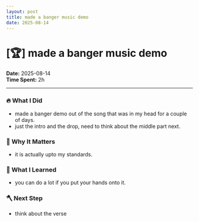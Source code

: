 ```yaml
---
layout: post
title: made a banger music demo
date: 2025-08-14
---
```

# [🏆] made a banger music demo

**Date:** 2025-08-14  
**Time Spent:** 2h 

---

### 🔥 What I Did
- made a banger demo out of the song that was in my head for a couple of days.
- just the intro and the drop, need to think about the middle part next.

### 🎯 Why It Matters
- it is actually upto my standards.

### 🧠 What I Learned
- you can do a lot if you put your hands onto it.

### 🪓 Next Step
- think about the verse
